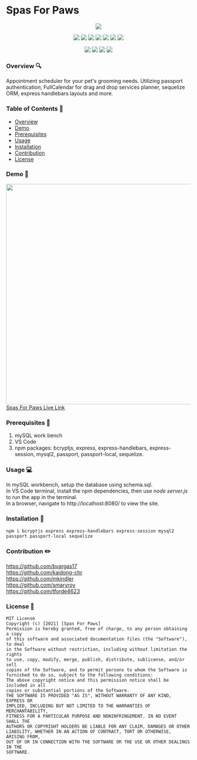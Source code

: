 # Spas For Paws

<p align="center">
<img src="https://img.shields.io/badge/license-MIT-yellow" />
</p>

<p align="center">
    <img src="https://img.shields.io/badge/JavaScript-blue" />
    <img src="https://img.shields.io/badge/-node.js-green" />
    <img src="https://img.shields.io/badge/handlebars-yellow"  />
    <img src="https://img.shields.io/badge/-express-red" >
    <img src="https://img.shields.io/badge/-passport-purple" />
    <img src="https://img.shields.io/badge/mySQL-blue"  />
    <img src="https://img.shields.io/badge/sequelize-orange" />
</p>

<p align="center">
    <img src="https://img.shields.io/github/repo-size/tforde4623/Spas-for-Paws" />
    <img src="https://img.shields.io/github/languages/top/tforde4623/Spas-for-Paws"  />
    <img src="https://img.shields.io/github/issues/tforde4623/Spas-for-Paws" />
    <img src="https://img.shields.io/github/last-commit/tforde4623/Spas-for-Paws" >
</p>

### Overview 🔍
Appointment scheduler for your pet's grooming needs. Utilizing passport authentication, FullCalendar for drag and drop services planner, sequelize ORM, express handlebars layouts and more.

### Table of Contents 📑
- [Overview](#Overview)
- [Demo](#Demo)
- [Prerequisites](#Prerequisites)
- [Usage](#usage)
- [Installation](#Installation)
- [Contribution](#Contribution)
- [License](#license)

### Demo 🎥
<img src="public\assets\img\paws.gif" width="600"><br />
[Spas For Paws Live Link](https://spas-for-paws.herokuapp.com/)

### Prerequisites 🔨
  1. mySQL work bench
  2. VS Code
  3. npm packages: bcryptjs, express, express-handlebars, express-session, mysql2, passport, passport-local, sequelize.

### Usage 💻
In mySQL workbench, setup the database using schema.sql.<br />
In VS Code terminal, install the npm dependencies, then use <i>node server.js</i> to run the app in the terminal.<br />
In a browser, navigate to http://localhost:8080/ to view the site.<br />

### Installation 💾 
```
npm i bcryptjs express express-handlebars express-session mysql2 passport passport-local sequelize
```

### Contribution ✏️
https://github.com/bvargas17<br />
https://github.com/kaidong-chr<br />
https://github.com/mkindler<br />
https://github.com/smaryroy<br />
https://github.com/tforde4623<br />

### License 📘
```
MIT License
Copyright (c) [2021] [Spas For Paws]
Permission is hereby granted, free of charge, to any person obtaining a copy
of this software and associated documentation files (the "Software"), to deal
in the Software without restriction, including without limitation the rights
to use, copy, modify, merge, publish, distribute, sublicense, and/or sell
copies of the Software, and to permit persons to whom the Software is
furnished to do so, subject to the following conditions:
The above copyright notice and this permission notice shall be included in all
copies or substantial portions of the Software.
THE SOFTWARE IS PROVIDED "AS IS", WITHOUT WARRANTY OF ANY KIND, EXPRESS OR
IMPLIED, INCLUDING BUT NOT LIMITED TO THE WARRANTIES OF MERCHANTABILITY,
FITNESS FOR A PARTICULAR PURPOSE AND NONINFRINGEMENT. IN NO EVENT SHALL THE
AUTHORS OR COPYRIGHT HOLDERS BE LIABLE FOR ANY CLAIM, DAMAGES OR OTHER
LIABILITY, WHETHER IN AN ACTION OF CONTRACT, TORT OR OTHERWISE, ARISING FROM,
OUT OF OR IN CONNECTION WITH THE SOFTWARE OR THE USE OR OTHER DEALINGS IN THE
SOFTWARE.
```
